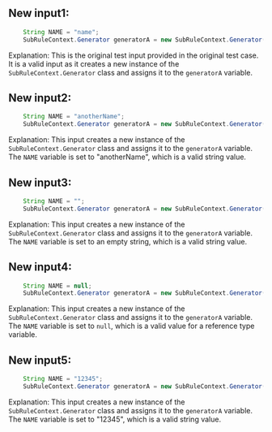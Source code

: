 ## New input1:
```java
    String NAME = "name";
    SubRuleContext.Generator generatorA = new SubRuleContext.Generator();
```
Explanation: This is the original test input provided in the original test case. It is a valid input as it creates a new instance of the `SubRuleContext.Generator` class and assigns it to the `generatorA` variable.

## New input2:
```java
    String NAME = "anotherName";
    SubRuleContext.Generator generatorA = new SubRuleContext.Generator();
```
Explanation: This input creates a new instance of the `SubRuleContext.Generator` class and assigns it to the `generatorA` variable. The `NAME` variable is set to "anotherName", which is a valid string value.

## New input3:
```java
    String NAME = "";
    SubRuleContext.Generator generatorA = new SubRuleContext.Generator();
```
Explanation: This input creates a new instance of the `SubRuleContext.Generator` class and assigns it to the `generatorA` variable. The `NAME` variable is set to an empty string, which is a valid string value.

## New input4:
```java
    String NAME = null;
    SubRuleContext.Generator generatorA = new SubRuleContext.Generator();
```
Explanation: This input creates a new instance of the `SubRuleContext.Generator` class and assigns it to the `generatorA` variable. The `NAME` variable is set to `null`, which is a valid value for a reference type variable.

## New input5:
```java
    String NAME = "12345";
    SubRuleContext.Generator generatorA = new SubRuleContext.Generator();
```
Explanation: This input creates a new instance of the `SubRuleContext.Generator` class and assigns it to the `generatorA` variable. The `NAME` variable is set to "12345", which is a valid string value.
